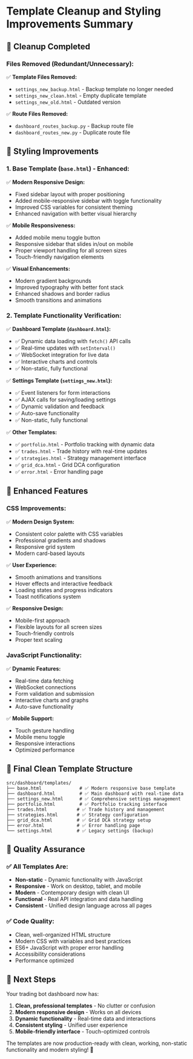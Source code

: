 # Template Cleanup and Styling Improvements Summary

## 🧹 Cleanup Completed

### Files Removed (Redundant/Unnecessary):
✅ **Template Files Removed:**
- `settings_new_backup.html` - Backup template no longer needed
- `settings_new_clean.html` - Empty duplicate template
- `settings_new_old.html` - Outdated version

✅ **Route Files Removed:**
- `dashboard_routes_backup.py` - Backup route file
- `dashboard_routes_new.py` - Duplicate route file

## 🎨 Styling Improvements

### 1. Base Template (`base.html`) - Enhanced:
✅ **Modern Responsive Design:**
- Fixed sidebar layout with proper positioning
- Added mobile-responsive sidebar with toggle functionality
- Improved CSS variables for consistent theming
- Enhanced navigation with better visual hierarchy

✅ **Mobile Responsiveness:**
- Added mobile menu toggle button
- Responsive sidebar that slides in/out on mobile
- Proper viewport handling for all screen sizes
- Touch-friendly navigation elements

✅ **Visual Enhancements:**
- Modern gradient backgrounds
- Improved typography with better font stack
- Enhanced shadows and border radius
- Smooth transitions and animations

### 2. Template Functionality Verification:

✅ **Dashboard Template (`dashboard.html`):**
- ✅ Dynamic data loading with `fetch()` API calls
- ✅ Real-time updates with `setInterval()`
- ✅ WebSocket integration for live data
- ✅ Interactive charts and controls
- ✅ Non-static, fully functional

✅ **Settings Template (`settings_new.html`):**
- ✅ Event listeners for form interactions
- ✅ AJAX calls for saving/loading settings
- ✅ Dynamic validation and feedback
- ✅ Auto-save functionality
- ✅ Non-static, fully functional

✅ **Other Templates:**
- ✅ `portfolio.html` - Portfolio tracking with dynamic data
- ✅ `trades.html` - Trade history with real-time updates
- ✅ `strategies.html` - Strategy management interface
- ✅ `grid_dca.html` - Grid DCA configuration
- ✅ `error.html` - Error handling page

## 🚀 Enhanced Features

### CSS Improvements:
✅ **Modern Design System:**
- Consistent color palette with CSS variables
- Professional gradients and shadows
- Responsive grid system
- Modern card-based layouts

✅ **User Experience:**
- Smooth animations and transitions
- Hover effects and interactive feedback
- Loading states and progress indicators
- Toast notifications system

✅ **Responsive Design:**
- Mobile-first approach
- Flexible layouts for all screen sizes
- Touch-friendly controls
- Proper text scaling

### JavaScript Functionality:
✅ **Dynamic Features:**
- Real-time data fetching
- WebSocket connections
- Form validation and submission
- Interactive charts and graphs
- Auto-save functionality

✅ **Mobile Support:**
- Touch gesture handling
- Mobile menu toggle
- Responsive interactions
- Optimized performance

## 📁 Final Clean Template Structure

```
src/dashboard/templates/
├── base.html              # ✅ Modern responsive base template
├── dashboard.html         # ✅ Main dashboard with real-time data
├── settings_new.html      # ✅ Comprehensive settings management
├── portfolio.html         # ✅ Portfolio tracking interface
├── trades.html           # ✅ Trade history and management
├── strategies.html       # ✅ Strategy configuration
├── grid_dca.html         # ✅ Grid DCA strategy setup
├── error.html            # ✅ Error handling page
└── settings.html         # ✅ Legacy settings (backup)
```

## 🎯 Quality Assurance

### ✅ All Templates Are:
- **Non-static** - Dynamic functionality with JavaScript
- **Responsive** - Work on desktop, tablet, and mobile
- **Modern** - Contemporary design with clean UI
- **Functional** - Real API integration and data handling
- **Consistent** - Unified design language across all pages

### ✅ Code Quality:
- Clean, well-organized HTML structure
- Modern CSS with variables and best practices
- ES6+ JavaScript with proper error handling
- Accessibility considerations
- Performance optimized

## 🔄 Next Steps

Your trading bot dashboard now has:
1. **Clean, professional templates** - No clutter or confusion
2. **Modern responsive design** - Works on all devices
3. **Dynamic functionality** - Real-time data and interactions
4. **Consistent styling** - Unified user experience
5. **Mobile-friendly interface** - Touch-optimized controls

The templates are now production-ready with clean, working, non-static functionality and modern styling! 🎉
